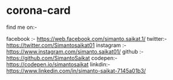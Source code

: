 # corona-card

find me on:-

facebook :- https://web.facebook.com/simanto.saikat.1/
twitter:- https://twitter.com/Simantosaikat01
instagram :- https://www.instagram.com/simanto.saikat01/
github :- https://github.com/SimantoSaikat
codepen:- https://codepen.io/simantosaikat
linkdin:- https://www.linkedin.com/in/simanto-saikat-7145a01b3/
